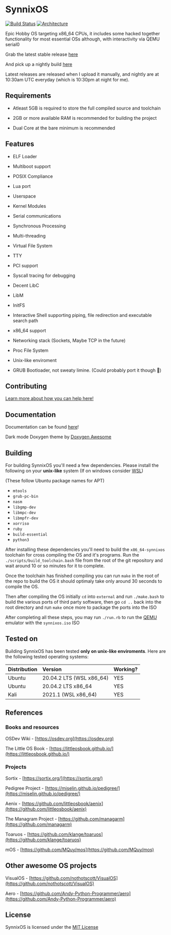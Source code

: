 # SynnixOS

[![Build Status](https://img.shields.io/endpoint.svg?url=https%3A%2F%2Factions-badge.atrox.dev%2FRaidTheWeb%2FSynnixOS%2Fbadge&style=flat)](https://github.com/RaidTheWeb/SynnixOS/actions/workflows/build.yml)
[![Architecture](https://img.shields.io/badge/Architecture-x86__64-blue)](https:/github.com/RaidTheWeb/SynnixOS)

Epic Hobby OS targeting x86_64 CPUs, it includes some hacked together functionality for most essential OSs although, with interactivity via QEMU serial0

Grab the latest stable release [here](https://github.com/RaidTheWeb/SynnixOS/releases)

And pick up a nightly build [here](https://github.com/RaidTheWeb/SynnixOS/actions/workflows/build.yml)

Latest releases are released when I upload it manually, and nightly are at 10:30am UTC everyday (which is 10:30pm at night for me).

## Requirements

- Atleast 5GB is required to store the full compiled source and toolchain

- 2GB or more available RAM is recommended for building the project

- Dual Core at the bare minimum is recommended

## Features

- ELF Loader

- Multiboot support

- POSIX Compliance

- Lua port

- Userspace

- Kernel Modules

- Serial communications

- Synchronous Processing

- Multi-threading

- Virtual File System

- TTY

- PCI support

- Syscall tracing for debugging

- Decent LibC

- LibM 

- InitFS

- Interactive Shell supporting piping, file redirection and executable search path

- x86_64 support

- Networking stack (Sockets, Maybe TCP in the future)

- Proc File System

- Unix-like enviroment

- GRUB Bootloader, not sweaty limine. (Could probably port it though :thinking:)

## Contributing

[Learn more about how you can help here!](https://github.com/RaidTheWeb/SynnixOS/blob/master/CONTRIBUTING.md)

## Documentation

Documentation can be found [here](https://synnixos.raidtheweb.tech)!

Dark mode Doxygen theme by [Doxygen Awesome](https://jothepro.github.io/doxygen-awesome-css/)

## Building

For building SynnixOS you'll need a few dependencies. Please install the following on your **unix-like** system (If on windows consider [WSL](https://en.wikipedia.org/wiki/Windows_Subsystem_for_Linux))

(These follow Ubuntu package names for APT)

- `mtools`
- `grub-pc-bin`
- `nasm`
- `libgmp-dev`
- `libmpc-dev`
- `libmpfr-dev`
- `xorriso`
- `ruby`
- `build-essential`
- `python3`

After installing these dependencies you'll need to build the `x86_64-synnixos` toolchain for cross compiling the OS and it's programs. Run the `./scripts/build_toolchain.bash` file from the root of the git repository and wait around 10 or so minutes for it to complete.

Once the toolchain has finished compiling you can run `make` in the root of the repo to build the OS it should optimaly take only around 30 seconds to compile the OS.

Then after compiling the OS initially `cd` into `external` and run `./make.bash` to build the various ports of third party software, then go `cd ..` back into the root directory and run `make` once more to package the ports into the ISO

After completing all these steps, you may run `./run.rb` to run the [QEMU](https://www.qemu.org/) emulator with the `synnixos.iso` ISO

## Tested on

Building SynnixOS has been tested **only on unix-like enviroments**. Here are the following tested operating systems:

| Distribution      | Version                   | Working?     |
| :---              | :---                      | :---         |
| Ubuntu            | 20.04.2 LTS (WSL x86_64)  | YES          |
| Ubuntu            | 20.04.2 LTS x86_64        | YES          |
| Kali              | 2021.1 (WSL x86_64)       | YES          |



## References

### Books and resources

OSDev Wiki - [https://osdev.org](https://osdev.org)

The Little OS Book - [https://littleosbook.github.io/](https://littleosbook.github.io/)

### Projects

Sortix - [https://sortix.org/](https://sortix.org/)

Pedigree Project - [https://miselin.github.io/pedigree/](https://miselin.github.io/pedigree/)

Aenix - [https://github.com/littleosbook/aenix](https://github.com/littleosbook/aenix)

The Managram Project - [https://github.com/managarm](https://github.com/managarm)

Toaruos - [https://github.com/klange/toaruos](https://github.com/klange/toaruos)

mOS - [https://github.com/MQuy/mos](https://github.com/MQuy/mos)


## Other awesome OS projects

VisualOS - [https://github.com/nothotscott/VisualOS](https://github.com/nothotscott/VisualOS)

Aero - [https://github.com/Andy-Python-Programmer/aero](https://github.com/Andy-Python-Programmer/aero)

## License

SynnixOS is licensed under the [MIT License](https://opensource.org/licenses/MIT)